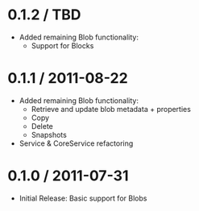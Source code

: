 0.1.2 / TBD
==================
* Added remaining Blob functionality:
 	- Support for Blocks

0.1.1 / 2011-08-22
==================
* Added remaining Blob functionality:
	- Retrieve and update blob metadata + properties
	- Copy
	- Delete
	- Snapshots
* Service & CoreService refactoring

0.1.0 / 2011-07-31
==================
* Initial Release: Basic support for Blobs